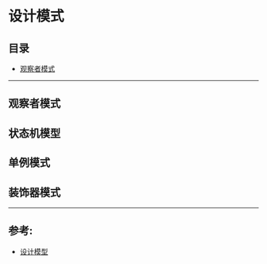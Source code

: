 # 设计模式

## 目录
* [观察者模式](#观察者模式)



---

## 观察者模式

## 状态机模型

## 单例模式

## 装饰器模式


---
## 参考: 
- [设计模型](https://design-patterns.readthedocs.io/zh_CN/latest/index.html)